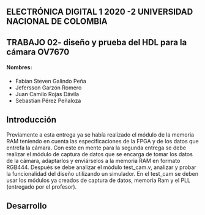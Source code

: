 ## ELECTRÓNICA DIGITAL 1 2020 -2 UNIVERSIDAD NACIONAL DE COLOMBIA 
## TRABAJO 02- diseño y prueba del HDL para la cámara OV7670


#### Nombres:

- Fabian Steven Galindo Peña
- Jefersson Garzón Romero
- Juan Camilo Rojas Dávila 
- Sebastian Pérez Peñaloza

## Introducción

Previamente a esta entrega ya se había realizado el módulo de la memoria RAM teniendo en cuenta las especificaciones de la FPGA y de los datos que entrefa la cámara. Con este en mente para la segunda entrega se debe realizar el módulo de captura de datos que se encarga de tomar los datos de la cámara, adaptarlos y enviárselos a la memoria RAM en formato RGB444. Después se debe analizar el módulo test_cam.v, analizar y probar la funcionalidad del diseño utilizando un simulador. En el test_cam se deben usar los módulos ya creados de captura de datos, memoria Ram y el PLL (entregado por el profesor). 

## Desarrollo

